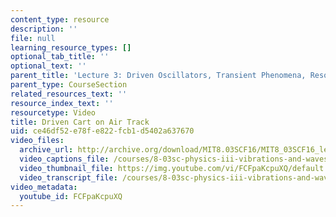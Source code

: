 ```yaml
---
content_type: resource
description: ''
file: null
learning_resource_types: []
optional_tab_title: ''
optional_text: ''
parent_title: 'Lecture 3: Driven Oscillators, Transient Phenomena, Resonance'
parent_type: CourseSection
related_resources_text: ''
resource_index_text: ''
resourcetype: Video
title: Driven Cart on Air Track
uid: ce46df52-e78f-e822-fcb1-d5402a637670
video_files:
  archive_url: http://archive.org/download/MIT8.03SCF16/MIT8_03SCF16_lec03_300k.mp4
  video_captions_file: /courses/8-03sc-physics-iii-vibrations-and-waves-fall-2016/339b42ca67aa528c9d382389f8b1eb31_FCFpaKcpuXQ.vtt
  video_thumbnail_file: https://img.youtube.com/vi/FCFpaKcpuXQ/default.jpg
  video_transcript_file: /courses/8-03sc-physics-iii-vibrations-and-waves-fall-2016/58d6b06a605eed407bb40f0b52d469d3_FCFpaKcpuXQ.pdf
video_metadata:
  youtube_id: FCFpaKcpuXQ
---
```

